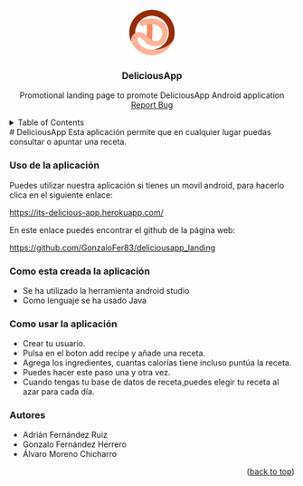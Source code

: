 <div id="top"></div>


<br />
<div align="center">
  <img src="img/logo.png" alt="Logo" width="80" height="80"></img>
  <h3 align="center">DeliciousApp</h3>
  <p align="center">
    Promotional landing page to promote DeliciousApp Android application
    <br />
    <a href="https://github.com/GonzaloFer83/deliciousapp_landing.git/issues">Report Bug</a>
  </p>
</div>

<details>
  <summary>Table of Contents</summary>
  <ol>
    <li>
      <a href="#Uso-de-la-aplicación">Uso de la aplicación</a>
    </li>
    <li>
      <a href="#Como-esta-creada-la-aplicación">Como esta creada la aplicación</a>
    </li>
    <li><a href="#Como-usar-la-aplicación">Como usar la aplicación</a></li>
    <li><a href="#Autores">Autores</a></li>
  </ol>
</details>
# DeliciousApp
Esta aplicación permite que en cualquier lugar puedas consultar o apuntar una receta.

### Uso de la aplicación
Puedes utilizar nuestra aplicación si tienes un movil android, para hacerlo
clica en el siguiente enlace: 

https://its-delicious-app.herokuapp.com/


En este enlace puedes encontrar el github de la página web:

https://github.com/GonzaloFer83/deliciousapp_landing


### Como esta creada la aplicación 
- Se ha utilizado la herramienta android studio
- Como lenguaje se ha usado Java

### Como usar la aplicación 
 * Crear tu usuario.
 * Pulsa en el boton add recipe y añade una receta.
 * Agrega los ingredientes, cuantas calorías tiene incluso puntúa la receta.
 * Puedes hacer este paso una y otra vez.
 * Cuando tengas tu base de datos de receta,puedes elegir tu receta al azar para cada día.
 
### Autores
   * Adrián Fernández Ruiz 
   * Gonzalo Fernández Herrero
   * Álvaro Moreno Chicharro
<p align="right">(<a href="#top">back to top</a>)</p>
